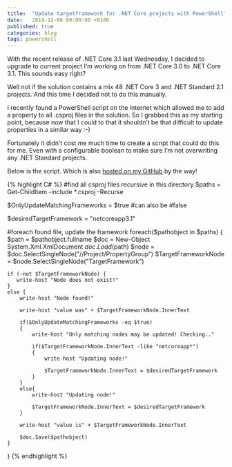 ```yaml
---
title:  "Update targetframework for .NET Core projects with PowerShell"
date:   2019-12-06 00:00:00 +0100
published: true
categories: blog
tags: powershell
---
```

With the recent release of .NET Core 3.1 last Wednesday, I decided to upgrade to current project I’m working on from .NET Core 3.0 to .NET Core 3.1. This sounds easy right?

Well not if the solution contains a mix 48 .NET Core 3 and .NET Standard 2.1 projects. And this time I decided not to do this manually.

I recently found a PowerShell script on the internet which allowed me to add a property to all .csproj files in the solution. So I grabbed this as my starting point, because now that I could to that it shouldn’t be that difficult to update properties in a similar way :-)

Fortunately it didn’t cost me much time to create a script that could do this for me. Even with a configurable boolean to make sure I’m not overwriting any .NET Standard projects.

Below is the script. Which is also [hosted on my GitHub][1] by the way!

{% highlight C# %}
#find all csproj files recursive in this directory
$paths = Get-ChildItem -include *.csproj -Recurse

$OnlyUpdateMatchingFrameworks = $true #can also be #false

$desiredTargetFramework = "netcoreapp3.1"

#foreach found file, update the framework
foreach($pathobject in $paths)
{
    $path = $pathobject.fullname
    $doc = New-Object System.Xml.XmlDocument
    $doc.Load($path)
    $node = $doc.SelectSingleNode("//Project/PropertyGroup")
	$TargetFrameworkNode = $node.SelectSingleNode("TargetFramework")
	
	if (-not $TargetFrameworkNode) {
       write-host "Node does not exist!"
    }
    else {
        write-host "Node found!"

        write-host "value was" + $TargetFrameworkNode.InnerText

        if($OnlyUpdateMatchingFrameworks -eq $true)
        {
            write-host "Only matching nodes may be updated! Checking.."

            if($TargetFrameworkNode.InnerText -like "netcoreapp*")
            {
                write-host "Updating node!"

                $TargetFrameworkNode.InnerText = $desiredTargetFramework    
            }
        }
        else{
            write-host "Updating node!"

            $TargetFrameworkNode.InnerText = $desiredTargetFramework
        }        

        write-host "value is" + $TargetFrameworkNode.InnerText

        $doc.Save($pathobject)
    }    
}
{% endhighlight %}

[1]: https://github.com/roblohmann/Azure-CLI-Scripts/blob/master/Powershell/update-framework-netcore.ps1 "Script to update targetframework"